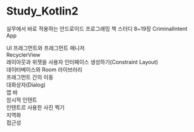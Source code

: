 # Study_Kotlin2
실무에서 바로 적용하는 안드로이드 프로그래밍 책 스터디 8~19장
CriminalIntent App

UI 프래그먼트와 프래그먼트 매니저<br/>
RecyclerView<br/>
레이아웃과 위젯을 사용자 인터페이스 생성하기(Constraint Layout)<br/>
데이터베이스와 Room 라이브러리<br/>
프래그먼트 간의 이동<br/>
대화상자(Dialog)<br/>
앱 바<br/>
암시적 인텐트<br/>
인텐트르 사용한 사진 찍기<br/>
지역화<br/>
접근성<br/>

